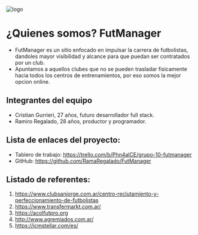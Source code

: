 ![logo](https://cdn.futmanager.com/includes/imagens/futmanager_logo.png)
# ¿Quienes somos? FutManager 
- FutManager es un sitio enfocado en impulsar la carrera de futbolistas, dandoles mayor visibilidad y alcance para que puedan ser contratados por un club.
- Apuntamos a aquellos clubes que no se pueden trasladar fisicamente hacia todos los centros de entrenamientos, por eso somos la mejor opcion online.

## Integrantes del equipo
- Cristian Gurrieri, 27 años, futuro desarrollador full stack.
- Ramiro Regalado, 28 años, productor y programador.

## Lista de enlaces del proyecto:
- Tablero de trabajo: https://trello.com/b/Phn4alCE/grupo-10-futmanager
- GitHub: https://github.com/RamaRegalado/FutManager

## Listado de referentes:
1. <https://www.clubsanjorge.com.ar/centro-reclutamiento-y-perfeccionamiento-de-futbolistas>
2. <https://www.transfermarkt.com.ar/>
3. <https://acolfutpro.org>
4. <http://www.agremiados.com.ar/>
5. <https://icmstellar.com/es/>
